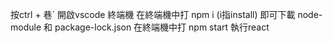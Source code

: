 按ctrl + 巷` 開啟vscode 終端機
在終端機中打 npm i  (i指install) 即可下載 node-module 和 package-lock.json
在終端機中打 npm start 執行react